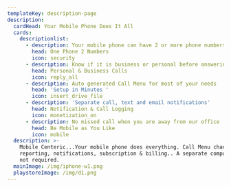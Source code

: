 ```yaml
---
templateKey: description-page
description:
  cardHead: Your Mobile Phone Does It All
  cards:
    descriptionlist:
      - description: Your mobile phone can have 2 or more phone numbers
        head: One Phone 2 Numbers
        icon: security
      - description: Know if it is business or personal before answering
        head: Personal & Business Calls
        icon: reply_all
      - description: Auto generated Call Menu for most of your needs
        head: 'Setup in Minutes '
        icon: insert_drive_file
      - description: 'Separate call, text and email notifications'
        head: Notification & Call Logging
        icon: monetization_on
      - description: No missed call when you are away from our office
        head: Be Mobile as You Like
        icon: mobile
  description: >-
    Mobile Centeric...Your mobile phone does everything. Call Menu changes, call
    reporting, notifications, subscription & billing.. A separate computer is
    not required.
  mainImage: /img/iphone-w1.png
  playstoreImage: /img/d1.png
---
```



